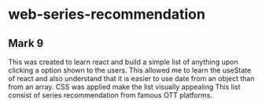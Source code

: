 # web-series-recommendation
## Mark 9
This was created to learn react and build a simple list of anything upon clicking a option shown to the users. This allowed me to learn the useState of react and
also understand that it is easier to use date from an object than from an array. CSS was applied make the list visually appealing This list consist of series recommendation from famous OTT platforms.
